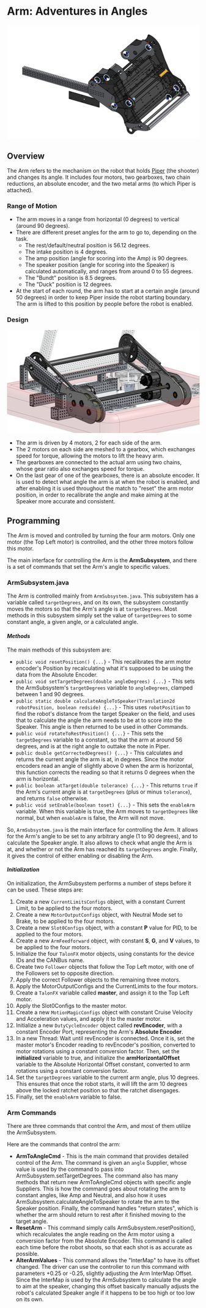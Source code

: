 # Arm: Adventures in Angles

![The Piper mechanism on the robot](arm-images/FRCPiper.png)

## **Overview**

The Arm refers to the mechanism on the robot that holds [Piper](peter.md) (the shooter) and changes its angle. It includes four motors, two gearboxes, two chain reductions, an absolute encoder, and the two metal arms (to which Piper is attached).

### Range of Motion

- The arm moves in a range from horizontal (0 degrees) to vertical (around 90 degrees).
- There are different preset angles for the arm to go to, depending on the task.
  - The rest/default/neutral position is 56.12 degrees.
  - The intake position is 4 degrees.
  - The amp position (angle for scoring into the Amp) is 90 degrees.
  - The speaker position (angle for scoring into the Speaker) is calculated automatically, and ranges from around 0 to 55 degrees.
  - The "Bundt" position is 8.5 degrees.
  - The "Duck" position is 12 degrees.
- At the start of each round, the arm has to start at a certain angle (around 50 degrees) in order to keep Piper inside the robot starting boundary. The arm is lifted to this position by people before the robot is enabled.

### Design

![The different parts of the Arm mechanism that are responsible for moving the arm to different angles](arm-images/FRCArmMechanisms.png)

- The arm is driven by 4 motors, 2 for each side of the arm.
- The 2 motors on each side are meshed to a gearbox, which exchanges speed for torque, allowing the motors to lift the heavy arm.
- The gearboxes are connected to the actual arm using two chains, whose gear ratio also exchanges speed for torque.
- On the last gear of one of the gearboxes, there is an absolute encoder. It is used to detect what angle the arm is at when the robot is enabled, and after enabling it is used throughout the match to "reset" the arm motor position, in order to recalibrate the angle and make aiming at the Speaker more accurate and consistent.

## **Programming**

The Arm is moved and controlled by turning the four arm motors. Only one motor (the Top Left motor) is controlled, and the other three motors follow this motor.

The main interface for controlling the Arm is the **ArmSubsystem**, and there is a set of commands that set the Arm's angle to specific values.

### ArmSubsystem.java

The Arm is controlled mainly from `ArmSubsystem.java`. This subsystem has a variable called `targetDegrees`, and on its own, the subsystem constantly moves the motors so that the Arm's angle is at `targetDegrees`. Most methods in this subsystem simply set the value of `targetDegrees` to some constant angle, a given angle, or a calculated angle.

#### *Methods*

The main methods of this subsystem are:

- `public void resetPosition() {...}` - This recalibrates the arm motor encoder's Position by recalculating what it's supposed to be using the data from the Absolute Encoder.
- `public void setTargetDegrees(double angleDegrees) {...}` - This sets the ArmSubsystem's `targetDegrees` variable to `angleDegrees`, clamped between 1 and 90 degrees.
- `public static double calculateAngleToSpeaker(Translation2d robotPosition, boolean redside) {...}` - This uses `robotPosition` to find the robot's distance from the target Speaker on the field, and uses that to calculate the angle the arm needs to be at to score into the Speaker. This angle is then returned to be used in other Commands.
- `public void rotateToRestPosition() {...}` - This sets the `targetDegrees` variable to a constant, so that the arm at around 56 degrees, and is at the right angle to outtake the note in Piper.
- `public double getCorrectedDegrees() {...}` - This calculates and returns the current angle the arm is at, in degrees. Since the motor encoders read an angle of slightly above 0 when the arm is horizontal, this function corrects the reading so that it returns 0 degrees when the arm is horizontal.
- `public boolean atTarget(double tolerance) {...}` - This returns `true` if the Arm's current angle is at `targetDegrees` (plus or minus `tolerance`), and returns `false` otherwise.
- `public void setEnable(boolean toset) {...}` - This sets the `enableArm` variable. When this variable is true, the Arm moves to `targetDegrees` like normal, but when `enableArm` is false, the Arm will not move.

So, `ArmSubsystem.java` is the main interface for controlling the Arm. It allows for the Arm's angle to be set to any arbitrary angle (1 to 90 degrees), and to calculate the Speaker angle. It also allows to check what angle the Arm is at, and whether or not the Arm has reached its `targetDegrees` angle. Finally, it gives the control of either enabling or disabling the Arm.

#### *Initialization*

On initialization, the ArmSubsystem performs a number of steps before it can be used. These steps are:

1. Create a new `CurrentLimitsConfigs` object, with a constant Current Limit, to be applied to the four motors.
2. Create a new `MotorOutputConfigs` object, with Neutral Mode set to Brake, to be applied to the four motors.
3. Create a new `Slot0Configs` object, with a constant **P** value for PID, to be applied to the four motors.
4. Create a new `ArmFeedforward` object, with constant **S**, **G**, and **V** values, to be applied to the four motors.
5. Initialize the four `TalonFX` motor objects, using constants for the device IDs and the CANBus name.
6. Create two `Follower` objects that follow the Top Left motor, with one of the Followers set to opposite direction.
7. Apply the correct Follower objects to the remaining three motors.
8. Apply the MotorOutputConfigs and the CurrentLimits to the four motors.
9. Create a `TalonFX` variable called **master**, and assign it to the Top Left motor.
10. Apply the Slot0Configs to the master motor.
11. Create a new `MotionMagicConfigs` object with constant Cruise Velocity and Acceleration values, and apply it to the master motor.
12. Initialize a new `DutyCycleEncoder` object called **revEncoder**, with a constant Encoder Port, representing the Arm's **Absolute Encoder**.
13. In a new Thread: Wait until revEncoder is connected. Once it is, set the master motor's Encoder reading to revEncoder's position, converted to motor rotations using a constant conversion factor. Then, set the **initialized** variable to true, and initialize the **armHorizontalOffset** variable to the Absolute Horizontal Offset constant, converted to arm rotations using a constant conversion factor.
14. Set the `targetDegrees` variable to the current arm angle, plus 10 degrees. This ensures that once the robot starts, it will lift the arm 10 degrees above the locked ratchet position so that the ratchet disengages.
15. Finally, set the `enableArm` variable to false.

### Arm Commands

There are three commands that control the Arm, and most of them utilize the ArmSubsystem.

Here are the commands that control the arm:

- **ArmToAngleCmd** - This is the main command that provides detailed control of the Arm. The command is given an `angle` Supplier, whose value is used by the command to pass into ArmSubsystem.setTargetDegrees. The command also has many methods that return new ArmToAngleCmd objects with specific angle Suppliers. This is how the command goes about rotating the arm to constant angles, like Amp and Neutral, and also how it uses ArmSubsystem.calculateAngleToSpeaker to rotate the arm to the Speaker position. Finally, the command handles "return states", which is whether the arm should return to rest after it finished moving to the target angle.
- **ResetArm** - This command simply calls ArmSubsystem.resetPosition(), which recalculates the angle reading on the Arm motor using a conversion factor from the Absolute Encoder. This command is called each time before the robot shoots, so that each shot is as accurate as possible.
- **AlterArmValues** - This command allows the "InterMap" to have its offset changed. The driver can use the controller to run this command with parameters +0.25 or -0.25, slightly adjusting the Arm InterMap Offset. Since the InterMap is used by the ArmSubsystem to calculate the angle to aim at the speaker, changing this offset basically manually adjusts the robot's calculated Speaker angle if it happens to be too high or too low on its own.
